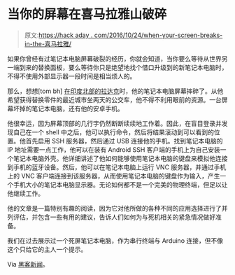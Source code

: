 # 当你的屏幕在喜马拉雅山破碎

> 原文:[https://hack aday . com/2016/10/24/when-your-screen-breaks-in-the-喜马拉雅/](https://hackaday.com/2016/10/24/when-your-screen-breaks-in-the-himalayas/)

如果你曾经有过笔记本电脑屏幕破裂的经历，你就会知道，当你要么等待从世界另一端到来的替换面板，要么等待你只是绝望地找个借口升级到的新笔记本电脑时，不得不使用外部显示器一段时间是相当烦人的。

那么，想想[tom bh] [在印度北部的拉达克](http://tombh.co.uk/when-your-screen-breaks-in-the-himalayas)时，他的笔记本电脑屏幕摔碎了。从他希望获得替换零件的最近城市坐两天的公交车，他不得不利用眼前的资源。一台屏幕坏掉的笔记本电脑，还有他的安卓手机。

他很幸运，因为屏幕顶部的几行字仍然断断续续地工作着。因此，在盲目登录并发现自己在一个 shell 中之后，他可以执行命令，然后将结果滚动到可以看到的位置。他首先启用 SSH 服务器，然后通过 USB 连接他的手机。找到笔记本电脑的 IP 地址需要一点工作，他可以在装有 Android SSH 客户端的手机上为自己安装一个笔记本电脑外壳。他详细讲述了他如何能够使用笔记本电脑的键盘来模拟他连接到手机的蓝牙设备。然后，他可以在笔记本电脑上运行 VNC 服务器，并通过手机上的 VNC 客户端连接到该服务器，从而使用笔记本电脑的键盘作为输入，产生一个手机大小的笔记本电脑显示器。无论如何都不是一个完美的物理终端，但足以让他继续工作。

他的文章是一篇特别有趣的阅读，因为它对他所做的各种不同的应用选择进行了并列评估，并包含一些有用的建议，告诉人们如何为与死机相关的紧急情况做好准备。

我们在过去展示过一个死屏笔记本电脑，作为串行终端与 Arduino 连接，但不像这个只给它的主人一个提示。

Via [黑客新闻](https://news.ycombinator.com/item?id=12769803)。